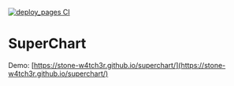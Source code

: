 [![deploy_pages CI](https://github.com/stone-w4tch3r/superchart/actions/workflows/deploy_pages.yml/badge.svg)](https://github.com/stone-w4tch3r/superchart/actions/workflows/deploy_pages.yml)

# SuperChart

Demo: [https://stone-w4tch3r.github.io/superchart/](https://stone-w4tch3r.github.io/superchart/)